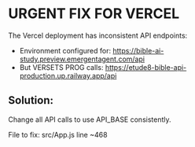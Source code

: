 # URGENT FIX FOR VERCEL

The Vercel deployment has inconsistent API endpoints:
- Environment configured for: https://bible-ai-study.preview.emergentagent.com/api
- But VERSETS PROG calls: https://etude8-bible-api-production.up.railway.app/api

## Solution:
Change all API calls to use API_BASE consistently.

File to fix: src/App.js line ~468
